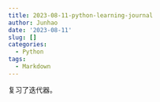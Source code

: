 ```yaml
---
title: 2023-08-11-python-learning-journal
author: Junhao
date: '2023-08-11'
slug: []
categories:
  - Python
tags:
  - Markdown
---
```

  复习了迭代器。